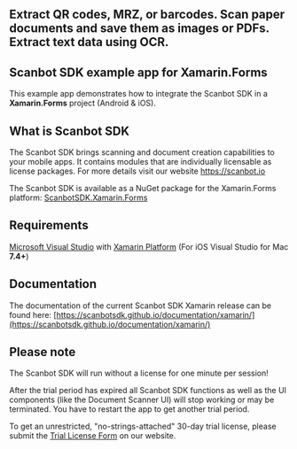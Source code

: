 ## Extract QR codes, MRZ, or barcodes. Scan paper documents and save them as images or PDFs. Extract text data using OCR.

## Scanbot SDK example app for Xamarin.Forms

This example app demonstrates how to integrate the Scanbot SDK in a **Xamarin.Forms** project (Android & iOS).

## What is Scanbot SDK
The Scanbot SDK brings scanning and document creation capabilities to your mobile apps. It contains modules that are individually licensable as license packages. For more details visit our website https://scanbot.io

The Scanbot SDK is available as a NuGet package for the Xamarin.Forms platform:
[ScanbotSDK.Xamarin.Forms](https://www.nuget.org/packages/ScanbotSDK.Xamarin.Forms)


## Requirements
[Microsoft Visual Studio](https://www.visualstudio.com) with [Xamarin Platform](https://www.xamarin.com)
(For iOS Visual Studio for Mac **7.4+**)


## Documentation
The documentation of the current Scanbot SDK Xamarin release can be found here: [https://scanbotsdk.github.io/documentation/xamarin/](https://scanbotsdk.github.io/documentation/xamarin/)

 
## Please note

The Scanbot SDK will run without a license for one minute per session!

After the trial period has expired all Scanbot SDK functions as well as the UI components (like the Document Scanner UI) will stop working or may be terminated.
You have to restart the app to get another trial period.

To get an unrestricted, "no-strings-attached" 30-day trial license, please submit the [Trial License Form](https://scanbot.io/en/sdk/demo/trial) on our website.
